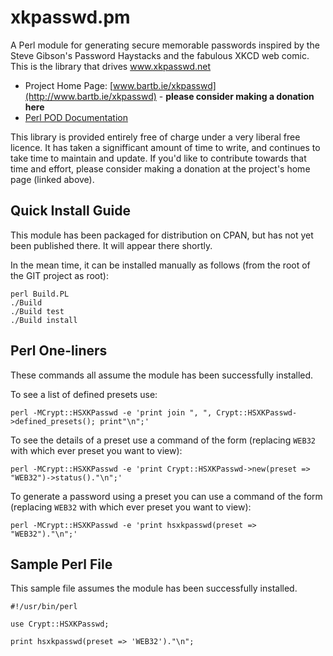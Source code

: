 xkpasswd.pm
===========

A Perl module for generating secure memorable passwords inspired by the Steve Gibson's Password Haystacks and the fabulous XKCD web comic. This is the library that drives www.xkpasswd.net

* Project Home Page: [www.bartb.ie/xkpasswd](http://www.bartb.ie/xkpasswd) - **please consider making a donation here**
* [Perl POD Documentation](http://bbusschots.github.io/xkpasswd.pm/pod.html)

This library is provided entirely free of charge under a very liberal free
licence. It has taken a signifficant amount of time to write, and continues to
take time to maintain and update. If you'd like to contribute towards that time
and effort, please consider making a donation at the project's home page (linked above).

Quick Install Guide
-------------------

This module has been packaged for distribution on CPAN, but has not yet been published there. It will appear there shortly.

In the mean time, it can be installed manually as follows (from the root of the GIT project as root):

    perl Build.PL
    ./Build
    ./Build test
    ./Build install
    
Perl One-liners
---------------

These commands all assume the module has been successfully installed.

To see a list of defined presets use:

    perl -MCrypt::HSXKPasswd -e 'print join ", ", Crypt::HSXKPasswd->defined_presets(); print"\n";'
    
To see the details of a preset use a command of the form (replacing `WEB32` with which ever preset you want to view):

    perl -MCrypt::HSXKPasswd -e 'print Crypt::HSXKPasswd->new(preset => "WEB32")->status()."\n";'
    
To generate a password using a preset you can use a command of the form (replacing `WEB32` with which ever preset you want to view):

    perl -MCrypt::HSXKPasswd -e 'print hsxkpasswd(preset => "WEB32")."\n";'
    
Sample Perl File
----------------

This sample file assumes the module has been successfully installed.

    #!/usr/bin/perl
    
    use Crypt::HSXKPasswd;
    
    print hsxkpasswd(preset => 'WEB32')."\n";